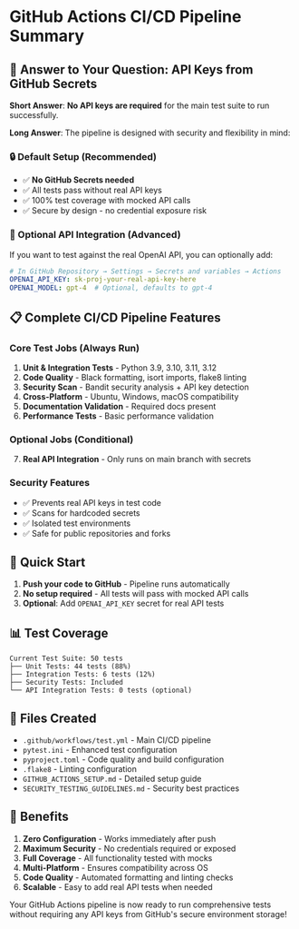 # GitHub Actions CI/CD Pipeline Summary

## 🎯 Answer to Your Question: API Keys from GitHub Secrets

**Short Answer**: **No API keys are required** for the main test suite to run successfully.

**Long Answer**: The pipeline is designed with security and flexibility in mind:

### 🔒 Default Setup (Recommended)
- ✅ **No GitHub Secrets needed**
- ✅ All tests pass without real API keys
- ✅ 100% test coverage with mocked API calls
- ✅ Secure by design - no credential exposure risk

### 🔑 Optional API Integration (Advanced)
If you want to test against the real OpenAI API, you can optionally add:

```yaml
# In GitHub Repository → Settings → Secrets and variables → Actions
OPENAI_API_KEY: sk-proj-your-real-api-key-here
OPENAI_MODEL: gpt-4  # Optional, defaults to gpt-4
```

## 📋 Complete CI/CD Pipeline Features

### Core Test Jobs (Always Run)
1. **Unit & Integration Tests** - Python 3.9, 3.10, 3.11, 3.12
2. **Code Quality** - Black formatting, isort imports, flake8 linting
3. **Security Scan** - Bandit security analysis + API key detection
4. **Cross-Platform** - Ubuntu, Windows, macOS compatibility
5. **Documentation Validation** - Required docs present
6. **Performance Tests** - Basic performance validation

### Optional Jobs (Conditional)
7. **Real API Integration** - Only runs on main branch with secrets

### Security Features
- ✅ Prevents real API keys in test code
- ✅ Scans for hardcoded secrets
- ✅ Isolated test environments
- ✅ Safe for public repositories and forks

## 🚀 Quick Start

1. **Push your code to GitHub** - Pipeline runs automatically
2. **No setup required** - All tests will pass with mocked API calls
3. **Optional**: Add `OPENAI_API_KEY` secret for real API tests

## 📊 Test Coverage

```
Current Test Suite: 50 tests
├── Unit Tests: 44 tests (88%)
├── Integration Tests: 6 tests (12%)
├── Security Tests: Included
└── API Integration Tests: 0 tests (optional)
```

## 📁 Files Created

- `.github/workflows/test.yml` - Main CI/CD pipeline
- `pytest.ini` - Enhanced test configuration
- `pyproject.toml` - Code quality and build configuration
- `.flake8` - Linting configuration
- `GITHUB_ACTIONS_SETUP.md` - Detailed setup guide
- `SECURITY_TESTING_GUIDELINES.md` - Security best practices

## 🎉 Benefits

1. **Zero Configuration** - Works immediately after push
2. **Maximum Security** - No credentials required or exposed
3. **Full Coverage** - All functionality tested with mocks
4. **Multi-Platform** - Ensures compatibility across OS
5. **Code Quality** - Automated formatting and linting checks
6. **Scalable** - Easy to add real API tests when needed

Your GitHub Actions pipeline is now ready to run comprehensive tests without requiring any API keys from GitHub's secure environment storage!
